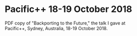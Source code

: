 # Pacific\+\+ 18-19 October 2018

PDF copy of "Backporting to the Future," the talk I gave at \
Pacific\+\+, Sydney, Australia, 18-19 October 2018.
